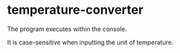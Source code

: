 # temperature-converter



The program executes within the console.




It is case-sensitive when inputting the unit of temperature. 
